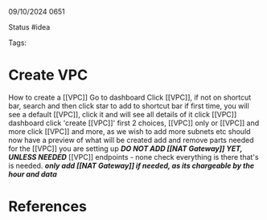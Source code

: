 09/10/2024 0651

Status #idea

Tags:

# Create VPC

How to create a [[VPC]]
	Go to dashboard
	Click [[VPC]], if not on shortcut bar, search and then click star to add to shortcut bar
	if first time, you will see a default [[VPC]], click it and will see all details of it
	click [[VPC]] dashboard
	click 'create [[VPC]]'
	first 2 choices, [[VPC]] only or [[VPC]] and more
	click [[VPC]] and more, as we wish to add more subnets etc
	should now have a preview of what will be created
	add and remove parts needed for the [[VPC]] you are setting up
	***DO NOT ADD [[NAT Gateway]] YET, UNLESS NEEDED***
	[[VPC]] endpoints - none
	check everything is there that's is needed.
***only add [[NAT Gateway]] if needed, as its chargeable by the hour and data***

# References

